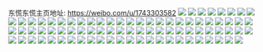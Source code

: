 东慌东慌主页地址: https://weibo.com/u/1743303582 
![](https://wx4.sinaimg.cn/mw2000/67e8b39egy1h96wv241igj20ru0syq5g.jpg) 
![](https://wx4.sinaimg.cn/mw2000/67e8b39egy1h96wv2ojd4j20rz0nfabo.jpg) 
![](https://wx4.sinaimg.cn/mw2000/67e8b39egy1h96wv2zdg3j20l90lvtag.jpg) 
![](https://wx4.sinaimg.cn/mw2000/67e8b39egy1h8lvnvqrl3j20u0140qbq.jpg) 
![](https://wx4.sinaimg.cn/mw2000/67e8b39egy1h6y2pb8se9j20u01syjuu.jpg) 
![](https://wx4.sinaimg.cn/mw2000/67e8b39egy1h6eh8w52lhj20u01syqa2.jpg) 
![](https://wx4.sinaimg.cn/mw2000/67e8b39egy1h32xehhwh4j20wi0p7n07.jpg) 
![](https://wx4.sinaimg.cn/mw2000/67e8b39egy1gztc8gbuggj210s0u0aes.jpg) 
![](https://wx4.sinaimg.cn/mw2000/67e8b39egy1gztc8g1uunj20u018q78z.jpg) 
![](https://wx4.sinaimg.cn/mw2000/67e8b39egy1gztc8gm9y3j21510u0got.jpg) 
![](https://wx4.sinaimg.cn/mw2000/67e8b39egy1gwv0s5p12oj22c0340x6p.jpg) 
![](https://wx4.sinaimg.cn/mw2000/67e8b39egy1gwv0sbb94sj22c0340x6p.jpg) 
![](https://wx4.sinaimg.cn/mw2000/67e8b39egy1gw7i9n0lbxj21401hcqb3.jpg) 
![](https://wx4.sinaimg.cn/mw2000/67e8b39egy1gw2bjpel5uj21qi7dunpg.jpg) 
![](https://wx4.sinaimg.cn/mw2000/67e8b39egy1gw2bjseuwaj21qi4mohdu.jpg) 
![](https://wx4.sinaimg.cn/mw2000/67e8b39egy1gw2bjw9j1bj21qi7hoe83.jpg) 
![](https://wx4.sinaimg.cn/mw2000/67e8b39egy1gw2bk12s70j21qi8gikjo.jpg) 
![](https://wx4.sinaimg.cn/mw2000/67e8b39egy1gw2bjk06f1j21qi43i4qp.jpg) 
![](https://wx4.sinaimg.cn/mw2000/67e8b39egy1gw2bk68fhzj21qiajo1l1.jpg) 
![](https://wx4.sinaimg.cn/mw2000/67e8b39egy1gw2bkba4fgj21qi7x0hdv.jpg) 
![](https://wx4.sinaimg.cn/mw2000/67e8b39egy1gw2bkdkgdbj21qi4cokjl.jpg) 
![](https://wx4.sinaimg.cn/mw2000/67e8b39egy1gw2bkhzn4rj21qi6y0x6r.jpg) 
![](https://wx4.sinaimg.cn/mw2000/001TYITIly1gvlx2600yhj61sc2ds4qq02.jpg) 
![](https://wx4.sinaimg.cn/mw2000/001TYITIgy1gvjhcvf4fxj62c0340u0x02.jpg) 
![](https://wx4.sinaimg.cn/mw2000/001TYITIly1gve1ummmdsj61qi4t0b2902.jpg) 
![](https://wx4.sinaimg.cn/mw2000/001TYITIgy1gurpzjf0hcj61o0280npe02.jpg) 
![](https://wx4.sinaimg.cn/mw2000/001TYITIgy1gurpy13esaj62c0340x6q02.jpg) 
![](https://wx4.sinaimg.cn/mw2000/001TYITIgy1gurpywptl5j62c0340kjm02.jpg) 
![](https://wx4.sinaimg.cn/mw2000/001TYITIgy1gurpyhj62fj62bl2kbe8102.jpg) 
![](https://wx4.sinaimg.cn/mw2000/001TYITIgy1gurpz15jw5j62c0340e8202.jpg) 
![](https://wx4.sinaimg.cn/mw2000/001TYITIgy1gurpzc4gwhj62c0340h6w02.jpg) 
![](https://wx4.sinaimg.cn/mw2000/001TYITIgy1gurpynfsnsj62c0340u0x02.jpg) 
![](https://wx4.sinaimg.cn/mw2000/001TYITIgy1gurpy7wg6kj62c032f4qq02.jpg) 
![](https://wx4.sinaimg.cn/mw2000/001TYITIgy1gurpy9j36cj62c03407ug02.jpg) 
![](https://wx4.sinaimg.cn/mw2000/001TYITIgy1gurpybwdd6j62c02yhnpd02.jpg) 
![](https://wx4.sinaimg.cn/mw2000/001TYITIgy1gurpyfigqnj62c0340x6p02.jpg) 
![](https://wx4.sinaimg.cn/mw2000/001TYITIgy1gurpy4hnquj62c0340kjl02.jpg) 
![](https://wx4.sinaimg.cn/mw2000/001TYITIgy1gurpzpaw2tj61pb2obkjl02.jpg) 
![](https://wx4.sinaimg.cn/mw2000/001TYITIgy1gurpzv7qkyj61sc2ds1ky02.jpg) 
![](https://wx4.sinaimg.cn/mw2000/001TYITIgy1gue4rlhw03j6111340k9m02.jpg) 
![](https://wx4.sinaimg.cn/mw2000/001TYITIgy1gue4rqzkmfj61qi3l0hdu02.jpg) 
![](https://wx4.sinaimg.cn/mw2000/001TYITIgy1gue4s4i4ljj61qi846hdx02.jpg) 
![](https://wx4.sinaimg.cn/mw2000/001TYITIgy1gue4s6lvwej61hs1zr4qp02.jpg) 
![](https://wx4.sinaimg.cn/mw2000/001TYITIgy1gue4rkaitkj60u00u0wgw02.jpg) 
![](https://wx4.sinaimg.cn/mw2000/001TYITIgy1gue4s8624nj60v91hlagj02.jpg) 
![](https://wx4.sinaimg.cn/mw2000/001TYITIgy1gue4sb15zaj61qi590x6p02.jpg) 
![](https://wx4.sinaimg.cn/mw2000/001TYITIgy1gue4sh39w4j61qi5xiqv702.jpg) 
![](https://wx4.sinaimg.cn/mw2000/001TYITIgy1gue4smrs0yj61qi7uu7wj02.jpg) 
![](https://wx4.sinaimg.cn/mw2000/67e8b39egy1gts0j7fpjmj20ku0rsq5u.jpg) 
![](https://wx4.sinaimg.cn/mw2000/67e8b39egy1gts0jcfs10j20tz141grg.jpg) 
![](https://wx4.sinaimg.cn/mw2000/67e8b39egy1gts0j8mr08j20v915o499.jpg) 
![](https://wx4.sinaimg.cn/mw2000/67e8b39egy1gts0j9kr0zj20ld0xytf2.jpg) 
![](https://wx4.sinaimg.cn/mw2000/67e8b39egy1gts0j6msvqj20uz10444b.jpg) 
![](https://wx4.sinaimg.cn/mw2000/67e8b39egy1gts0jbeb1hj20v92bckc0.jpg) 
![](https://wx4.sinaimg.cn/mw2000/67e8b39egy1gtb4fz26w5j20tf17i452.jpg) 
![](https://wx4.sinaimg.cn/mw2000/67e8b39egy1gtb4fzuu5lj20v91evwkb.jpg) 
![](https://wx4.sinaimg.cn/mw2000/67e8b39egy1gtb4g1aqmcj20um1agwr8.jpg) 
![](https://wx4.sinaimg.cn/mw2000/67e8b39egy1gtb4g5x4ztj22ds1scqv6.jpg) 
![](https://wx4.sinaimg.cn/mw2000/67e8b39egy1gtb4g9gzc6j22c0340x6p.jpg) 
![](https://wx4.sinaimg.cn/mw2000/67e8b39egy1gtb4gfr41lj22c0340npf.jpg) 
![](https://wx4.sinaimg.cn/mw2000/67e8b39egy1gtb4ggmc1kj20v9144wkd.jpg) 
![](https://wx4.sinaimg.cn/mw2000/67e8b39egy1gtb4fy9kfhj20o70dswh0.jpg) 
![](https://wx4.sinaimg.cn/mw2000/67e8b39egy1gtb4gj1ftzj21o0280e81.jpg) 
![](https://wx4.sinaimg.cn/mw2000/67e8b39ely1gt3ir38pajj20u00p6793.jpg) 
![](https://wx4.sinaimg.cn/mw2000/67e8b39egy1gsep1wrbp5j21o02807wh.jpg) 
![](https://wx4.sinaimg.cn/mw2000/67e8b39egy1gsep1uvstoj21o02804qp.jpg) 
![](https://wx4.sinaimg.cn/mw2000/67e8b39egy1gsep24m026j21400u0gs4.jpg) 
![](https://wx4.sinaimg.cn/mw2000/67e8b39egy1gsep241fxrj20u0140q94.jpg) 
![](https://wx4.sinaimg.cn/mw2000/67e8b39egy1gseox8xgm1j21o02801kx.jpg) 
![](https://wx4.sinaimg.cn/mw2000/67e8b39egy1gsepbqjy33j20on0wvzqm.jpg) 
![](https://wx4.sinaimg.cn/mw2000/67e8b39egy1gsep22u760j22c0340x6p.jpg) 
![](https://wx4.sinaimg.cn/mw2000/67e8b39egy1gsep26dd9sj22c0340e70.jpg) 
![](https://wx4.sinaimg.cn/mw2000/67e8b39egy1gsep28ggswj22c0340njk.jpg) 
![](https://wx4.sinaimg.cn/mw2000/67e8b39egy1gs1sy2f7xij20u0140gru.jpg) 
![](https://wx4.sinaimg.cn/mw2000/67e8b39egy1gs1sy39mfpj20u014045m.jpg) 
![](https://wx4.sinaimg.cn/mw2000/67e8b39egy1gr21luhjqsj21vo0v94qu.jpg) 
![](https://wx4.sinaimg.cn/mw2000/67e8b39ely1gpiioc093lj233y1hmtdn.jpg) 
![](https://wx4.sinaimg.cn/mw2000/67e8b39ely1gpiiod20waj23402c04ly.jpg) 
![](https://wx4.sinaimg.cn/mw2000/67e8b39ely1gpiioh6kjvj23402c0to2.jpg) 
![](https://wx4.sinaimg.cn/mw2000/67e8b39ely1gpiiofq77zj20u0140wki.jpg) 
![](https://wx4.sinaimg.cn/mw2000/67e8b39ely1gpiiobfo1nj21o0280e83.jpg) 
![](https://wx4.sinaimg.cn/mw2000/67e8b39ely1gpiioff58rj21o02804qp.jpg) 
